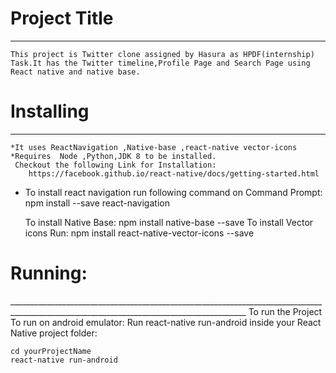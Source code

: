 # Project Title
__________________________________________________________________
    This project is Twitter clone assigned by Hasura as HPDF(internship) Task.It has the Twitter timeline,Profile Page and Search Page using React native and native base.
# Installing
  _______________________________________________________________________________________________________________________________________
    *It uses ReactNavigation ,Native-base ,react-native vector-icons
    *Requires  Node ,Python,JDK 8 to be installed.
     Checkout the following Link for Installation:
        https://facebook.github.io/react-native/docs/getting-started.html
   * To install react navigation run following command on Command Prompt:
      npm install --save react-navigation
      
      To install Native Base:
      npm install native-base --save
      To install Vector icons
      Run:  npm install react-native-vector-icons --save
      
 # Running:
 _________________________________________________________________________________________________________________________________________ To run the Project
 To run on android emulator:
 Run react-native run-android inside your React Native project folder:

    cd yourProjectName
    react-native run-android


    
    
